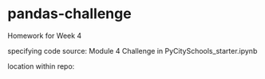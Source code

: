 # pandas-challenge
Homework for Week 4 

specifying code source: Module 4 Challenge in PyCitySchools_starter.ipynb

location within repo:   
